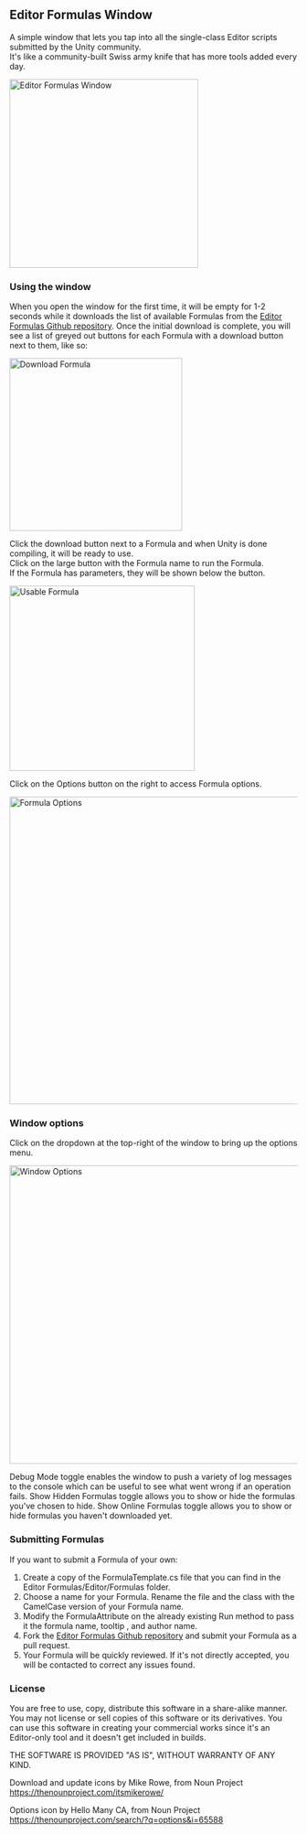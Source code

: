 ## Editor Formulas Window

A simple window that lets you tap into all the single-class Editor scripts submitted by the Unity community.  
It's like a community-built Swiss army knife that has more tools added every day.  

<img width="330" alt="Editor Formulas Window" src="https://cloud.githubusercontent.com/assets/433535/16903304/9077bc06-4c83-11e6-9122-e0e491cf243e.png">

### Using the window
When you open the window for the first time, it will be empty for 1-2 seconds while it downloads the list of available Formulas from the [Editor Formulas Github repository](https://github.com/VoxelBoy/EditorFormulas). Once the initial download is complete, you will see a list of greyed out buttons for each Formula with a download button next to them, like so:  

<img width="302" alt="Download Formula" src="https://cloud.githubusercontent.com/assets/433535/16903516/801d052c-4c89-11e6-933e-dadb57f061f2.png">

Click the download button next to a Formula and when Unity is done compiling, it will be ready to use.  
Click on the large button with the Formula name to run the Formula.  
If the Formula has parameters, they will be shown below the button.  

<img width="324" alt="Usable Formula" src="https://cloud.githubusercontent.com/assets/433535/18251720/66f67fac-7393-11e6-9f92-c87adcb69c57.png">

Click on the Options button on the right to access Formula options.

<img width="538" alt="Formula Options" src="https://cloud.githubusercontent.com/assets/433535/18251723/6a9fa82c-7393-11e6-8ae6-7fddbf4c646f.png">

### Window options
Click on the dropdown at the top-right of the window to bring up the options menu.

<img width="522" alt="Window Options" src="https://cloud.githubusercontent.com/assets/433535/18251452/d82aa952-7391-11e6-895f-366b5f870e93.png">

Debug Mode toggle enables the window to push a variety of log messages to the console which can be useful to see what went wrong if an operation fails.
Show Hidden Formulas toggle allows you to show or hide the formulas you've chosen to hide.
Show Online Formulas toggle allows you to show or hide formulas you haven't downloaded yet.

### Submitting Formulas
If you want to submit a Formula of your own:  

1. Create a copy of the FormulaTemplate.cs file that you can find in the Editor Formulas/Editor/Formulas folder.  
2. Choose a name for your Formula. Rename the file and the class with the CamelCase version of your Formula name.
3. Modify the FormulaAttribute on the already existing Run method to pass it the formula name, tooltip , and author name.
4. Fork the [Editor Formulas Github repository](https://github.com/VoxelBoy/EditorFormulas) and submit your Formula as a pull request.
5. Your Formula will be quickly reviewed. If it's not directly accepted, you will be contacted to correct any issues found.

### License

You are free to use, copy, distribute this software in a share-alike manner. You may not license or sell copies of this software or its derivatives. You can use this software in creating your commercial works since it's an Editor-only tool and it doesn't get included in builds.

THE SOFTWARE IS PROVIDED "AS IS", WITHOUT WARRANTY OF ANY KIND.

Download and update icons by Mike Rowe, from Noun Project
https://thenounproject.com/itsmikerowe/

Options icon by Hello Many CA, from Noun Project
https://thenounproject.com/search/?q=options&i=65588
